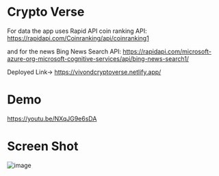 # Crypto Verse

For data the app uses Rapid API coin ranking API: https://rapidapi.com/Coinranking/api/coinranking1

and for the news Bing News Search API: https://rapidapi.com/microsoft-azure-org-microsoft-cognitive-services/api/bing-news-search1/

Deployed Link-> https://vivondcryptoverse.netlify.app/

# Demo

https://youtu.be/NXqJG9e6sDA

# Screen Shot

![image](https://github.com/Vsoni27/Crypto-verse/assets/94742857/bd371f2a-a859-4f4b-98d1-4f8b79761da8)
